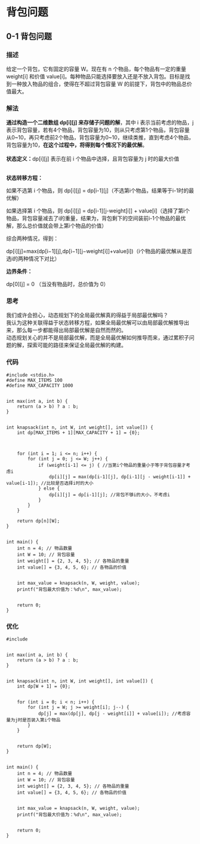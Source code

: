 <h1>背包问题</h1>
<h2>0-1 背包问题</h2>
<h3>描述</h3>
给定一个背包，它有固定的容量 W。现在有 n 个物品，每个物品有一定的重量 weight[i] 和价值 value[i]。每种物品只能选择要放入还是不放入背包。目标是找到一种放入物品的组合，使得在不超过背包容量 W 的前提下，背包中的物品总价值最大。
<h3>解法</h3>
<strong>通过构造一个二维数组 dp[i][j] 来存储子问题的解</strong>，其中 i 表示当前考虑的物品，j 表示背包容量，若有4个物品，背包容量为10，则从只考虑第1个物品，背包容量从0~10，再只考虑前2个物品，背包容量为0~10，继续类推，直到考虑4个物品，背包容量为10，<strong>在这个过程中，将得到每个情况下的最优解</strong>。<br><br>
<strong>状态定义：</strong>dp[i][j] 表示在前 i 个物品中选择，且背包容量为 j 时的最大价值<br><br>

<strong>状态转移方程：</strong>

如果不选第 i 个物品，则 dp[i][j] = dp[i-1][j]（不选第i个物品，结果等于i-1时的最优解）

如果选择第 i 个物品，则 dp[i][j] = dp[i-1][j-weight[i]] + value[i]（选择了第i个物品，背包容量减去了i的重量，结果为，背包剩下的空间装前i-1个物品的最优解，那么总价值就会带上第i个物品的价值）

综合两种情况，得到：

dp[i][j]=max⁡(dp[i−1][j],dp[i−1][j−weight[i]]+value[i])（i个物品的最优解从是否选i的两种情况下对比）

<strong>边界条件：</strong>

dp[0][j] = 0 （当没有物品时，总价值为 0）
<h3>思考</h3>
我们或许会担心，动态规划下的全局最优解真的得益于局部最优解吗？<br>
我认为这种关联得益于状态转移方程，如果全局最优解可以由局部最优解推导出来，那么每一步都能得出局部最优解是自然而然的。<br>
动态规划关心的并不是局部最优解，而是全局最优解如何推导而来，通过累积子问题的解，探索可能的路径来保证全局最优解的构建。
<h3>代码</h3>
<pre><code>#include &lt;stdio.h&gt;
#define MAX_ITEMS 100
#define MAX_CAPACITY 1000
<br>
int max(int a, int b) {
    return (a > b) ? a : b;
}
<br>
int knapsack(int n, int W, int weight[], int value[]) {
    int dp[MAX_ITEMS + 1][MAX_CAPACITY + 1] = {0};<br>
  <br>
    for (int i = 1; i <= n; i++) {
        for (int j = 0; j <= W; j++) {
            if (weight[i-1] <= j) { //当第i个物品的重量小于等于背包容量才考虑i
                dp[i][j] = max(dp[i-1][j], dp[i-1][j - weight[i-1]] + value[i-1]); //比较是否选择i时的大小
            } else {
                dp[i][j] = dp[i-1][j]; //背包不够i的大小，不考虑i
            }
        }
    }<br>
    return dp[n][W];
}
<br>
int main() {
    int n = 4; // 物品数量
    int W = 10; // 背包容量
    int weight[] = {2, 3, 4, 5}; // 各物品的重量
    int value[] = {3, 4, 5, 6}; // 各物品的价值
<br>
    int max_value = knapsack(n, W, weight, value);
    printf("背包最大价值为：%d\n", max_value);
<br>
    return 0;
}
</code></pre>
<h3>优化</h3>
<pre><code>#include <stdio.h>
<br>
int max(int a, int b) {
    return (a > b) ? a : b;
}
<br>
int knapsack(int n, int W, int weight[], int value[]) {
    int dp[W + 1] = {0};
<br>
    for (int i = 0; i < n; i++) {
        for (int j = W; j >= weight[i]; j--) {
            dp[j] = max(dp[j], dp[j - weight[i]] + value[i]); //考虑容量为j时是否装入第i个物品
        }
    }
<br>
    return dp[W];
}
<br>
int main() {
    int n = 4; // 物品数量
    int W = 10; // 背包容量
    int weight[] = {2, 3, 4, 5}; // 各物品的重量
    int value[] = {3, 4, 5, 6}; // 各物品的价值
<br>
    int max_value = knapsack(n, W, weight, value);
    printf("背包最大价值为：%d\n", max_value);
<br>
    return 0;
}
</code></pre>
